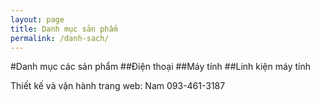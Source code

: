 ```yaml
---
layout: page
title: Danh mục sản phẩm
permalink: /danh-sach/
---
```


#Danh mục các sản phẩm
##Điện thoại
##Máy tính
##Linh kiện máy tính



Thiết kế và vận hành trang web: Nam 093-461-3187
